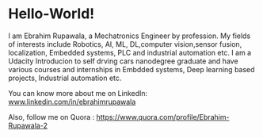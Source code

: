# Hello-World!

I am Ebrahim Rupawala, a Mechatronics Engineer by profession. My fields of interests include Robotics, AI, ML, DL,computer vision,sensor fusion, localization, Embedded systems, PLC and industrial automation etc.
I am a Udacity Introducion to self drving cars nanodegree graduate and have various courses and internships in Embdded systems, Deep learning based projects, Industrial automation etc.

You can know more about me on LinkedIn: www.linkedin.com/in/ebrahimrupawala

Also, follow me on Quora : https://www.quora.com/profile/Ebrahim-Rupawala-2
